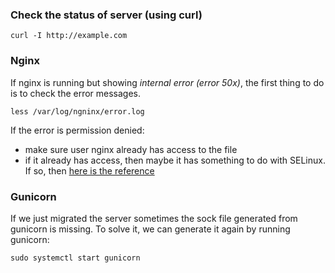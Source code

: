 ### Check the status of server (using curl)
```commandline
curl -I http://example.com
```

### Nginx
If nginx is running but showing _internal error (error 50x)_, 
the first thing to do is to check the error messages.
```commandline
less /var/log/ngninx/error.log
```
If the error is permission denied:  
- make sure user nginx already has access to the file
- if it already has access, then maybe it has something to do with
SELinux. If so, then [here is the reference](https://www.nginx.com/blog/using-nginx-plus-with-selinux/)

### Gunicorn  
If we just migrated the server sometimes the sock file generated
from gunicorn is missing. To solve it, we can generate it again
by running gunicorn:
```commandline
sudo systemctl start gunicorn
```